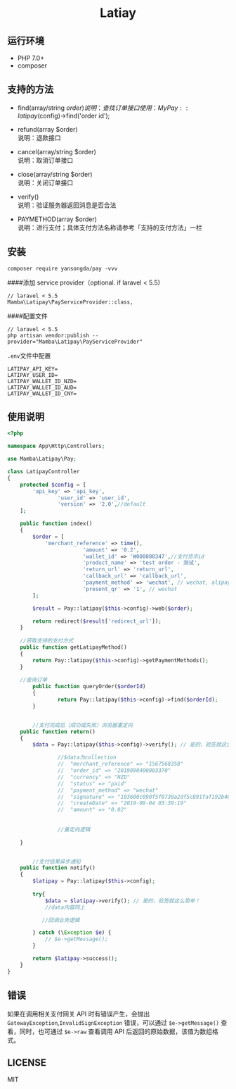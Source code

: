 <h1 align="center">Latiay</h1>

## 运行环境
- PHP 7.0+
- composer

## 支持的方法
- find(array/string $order)  
说明：查找订单接口
使用：MyPay::latipay($config)->find('order id');  

- refund(array $order)  
说明：退款接口  

- cancel(array/string $order)  
说明：取消订单接口  

- close(array/string $order)  
说明：关闭订单接口  

- verify()  
说明：验证服务器返回消息是否合法  

- PAYMETHOD(array $order)  
说明：进行支付；具体支付方法名称请参考「支持的支付方法」一栏  

## 安装
```shell
composer require yansongda/pay -vvv
```

####添加 service provider（optional. if laravel < 5.5)
```
// laravel < 5.5
Mamba\Latipay\PayServiceProvider::class,
```

####配置文件
```
// laravel < 5.5
php artisan vendor:publish --provider="Mamba\Latipay\PayServiceProvider"
```

`.env`文件中配置
```
LATIPAY_API_KEY=
LATIPAY_USER_ID=
LATIPAY_WALLET_ID_NZD=
LATIPAY_WALLET_ID_AUD=
LATIPAY_WALLET_ID_CNY=
```

## 使用说明

```php
<?php

namespace App\Http\Controllers;

use Mamba\Latipay\Pay;

class LatipayController
{
    protected $config = [
        'api_key' => 'api_key',
				'user_id' => 'user_id',
				'version' => '2.0',//default
    ];

    public function index()
    {
        $order = [
            'merchant_reference' => time(),
						'amount' => '0.2',
						'wallet_id' => 'W000000347',//支付货币id
						'product_name' => 'test order - 测试',
						'return_url' => 'return_url',
						'callback_url' => 'callback_url',
						'payment_method' => 'wechat', // wechat, alipay, onlineBank
						'present_qr' => '1', // wechat
        ];

        $result = Pay::latipay($this->config)->web($order);

        return redirect($result['redirect_url']);
    }
    
    //获取支持的支付方式
    public function getLatipayMethod()
    {
        return Pay::latipay($this->config)->getPaymentMethods();
    }
    
    //查询订单
		public function queryOrder($orderId)
		{
				return Pay::latipay($this->config)->find($orderId);
		}


		//支付完成后（成功或失败）浏览器重定向
    public function return()
    {
        $data = Pay::latipay($this->config)->verify(); // 是的，验签就这么简单！

				//$data为collection
				//  "merchant_reference" => "1567568358"
				//  "order_id" => "2019090400003370"
				//  "currency" => "NZD"
				//  "status" => "paid"
				//  "payment_method" => "wechat"
				//  "signature" => "103600c090f5f0738a2df5c891faf192b46111f0dca3ac5712d6138234054f4b"
				//  "createDate" => "2019-09-04 03:39:19"
				//  "amount" => "0.02"
				
				
				//重定向逻辑
       
    }


		//支付结果异步通知
    public function notify()
    {
        $latipay = Pay::latipay($this->config);
    
        try{
            $data = $latipay->verify(); // 是的，验签就这么简单！
            //data内容同上

           //回调业务逻辑

        } catch (\Exception $e) {
            // $e->getMessage();
        }

        return $latipay->success();
    }
}
```

## 错误
如果在调用相关支付网关 API 时有错误产生，会抛出 `GatewayException`,`InvalidSignException` 错误，可以通过 `$e->getMessage()` 查看，同时，也可通过 `$e->raw` 查看调用 API 后返回的原始数据，该值为数组格式。


## LICENSE
MIT
